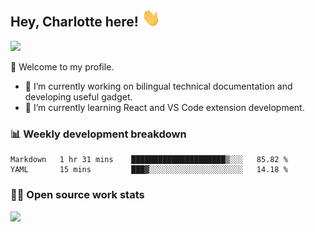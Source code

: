 ## Hey, Charlotte here! <img src="wave.gif" width="30px">

<p>
<img src="http://views.whatilearened.today/views/github/CharLotteiu/views.svg"/>
</p>

👏 Welcome to my profile.

- 🔭 I’m currently working on bilingual technical documentation and developing useful gadget.
- 🌱 I’m currently learning React and VS Code extension development.

### 📊 Weekly development breakdown
<!--START_SECTION:waka-->
```text
Markdown   1 hr 31 mins    █████████████████████▒░░░   85.82 % 
YAML       15 mins         ███▓░░░░░░░░░░░░░░░░░░░░░   14.18 % 
```
<!--END_SECTION:waka-->

### 👨‍💻 Open source work stats

![](https://github-readme-stats.vercel.app/api?username=CharLotteiu&theme=flag-india)

<!--
**CharLotteiu/CharLotteiu** is a ✨ _special_ ✨ repository because its `README.md` (this file) appears on your GitHub profile.

Here are some ideas to get you started:

- 🔭 I’m currently working on ...
- 🌱 I’m currently learning ...
- 👯 I’m looking to collaborate on ...
- 🤔 I’m looking for help with ...
- 💬 Ask me about ...
- 📫 How to reach me: ...
- 😄 Pronouns: ...
- ⚡ Fun fact: ...
-->
